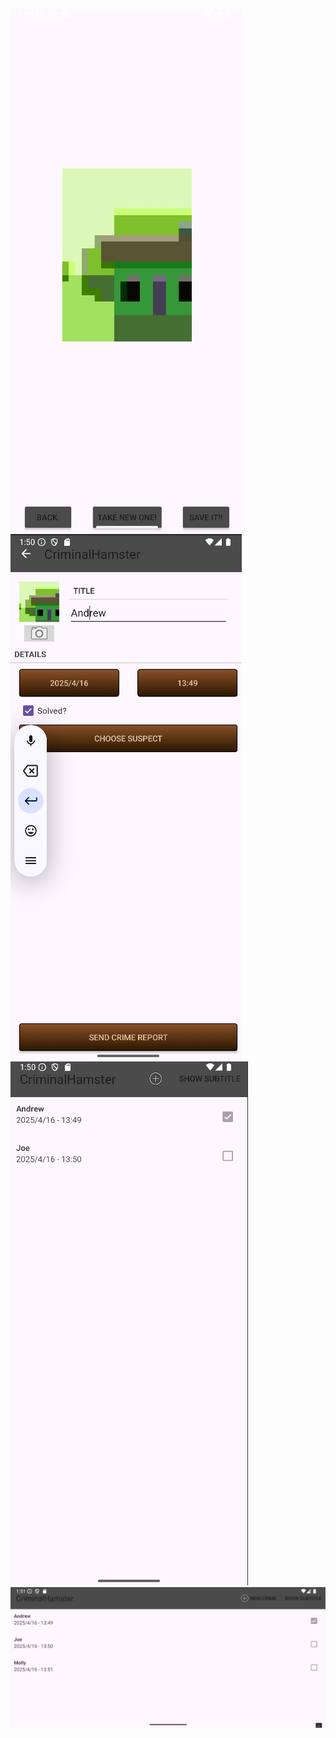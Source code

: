 ![alt text](https://github.com/ChainikLucifera/CriminalHamster/blob/master/app/src/main/res/drawable/screen1.png "Screen1")
![alt text](https://github.com/ChainikLucifera/CriminalHamster/blob/master/app/src/main/res/drawable/screen2.png "Screen2")
![alt text](https://github.com/ChainikLucifera/CriminalHamster/blob/master/app/src/main/res/drawable/screen3.png "Screen3")
![alt text](https://github.com/ChainikLucifera/CriminalHamster/blob/master/app/src/main/res/drawable/screen4.png "Screen4")
